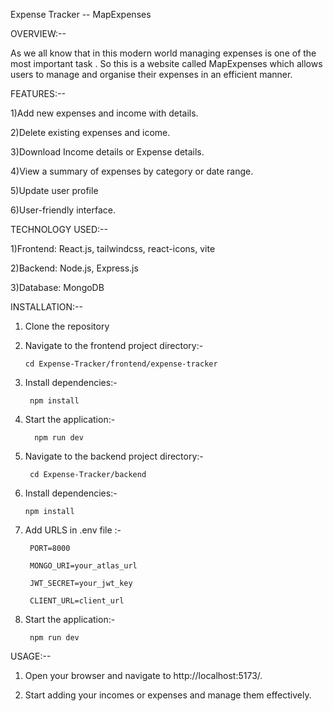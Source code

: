 Expense Tracker -- MapExpenses



OVERVIEW:--



As we all know that in this modern world managing expenses is one of the most important task .
So this is a website called MapExpenses which allows users to manage and organise their expenses in an efficient manner.






FEATURES:--



1)Add new expenses and income with details.

2)Delete existing expenses and icome.

3)Download Income details or Expense details.

4)View a summary of expenses by category or date range.

5)Update user profile

6)User-friendly interface.


 


TECHNOLOGY USED:--



1)Frontend: React.js, tailwindcss, react-icons, vite

2)Backend: Node.js, Express.js

3)Database: MongoDB





INSTALLATION:--



1) Clone the repository
   
2) Navigate to the frontend project directory:-

       cd Expense-Tracker/frontend/expense-tracker

3) Install dependencies:-
   
        npm install
  
4) Start the application:-
   
         npm run dev
 
5) Navigate to the backend project directory:-
   
        cd Expense-Tracker/backend
 
6) Install dependencies:-
   
       npm install
 
7) Add URLS in .env file :-

        PORT=8000

        MONGO_URI=your_atlas_url

        JWT_SECRET=your_jwt_key

        CLIENT_URL=client_url

8) Start the application:-
   
        npm run dev





USAGE:--



1) Open your browser and navigate to  http://localhost:5173/.

2) Start adding your incomes or expenses and manage them effectively.
